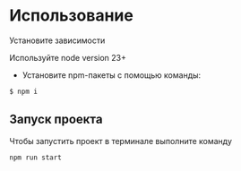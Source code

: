 # Использование
Установите зависимости

Используйте node version 23+

- Установите npm-пакеты с помощью команды:
```sh
$ npm i 
```

## Запуск проекта
Чтобы запустить проект в терминале выполните команду
```sh
npm run start
```


